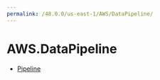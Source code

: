 ```yaml
---
permalink: /48.0.0/us-east-1/AWS/DataPipeline/
---
```


# AWS.DataPipeline



* [Pipeline](Pipeline.md)